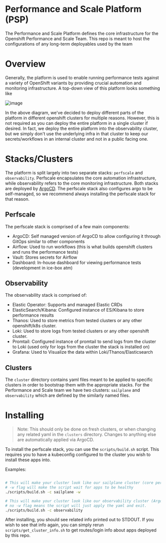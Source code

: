 # Performance and Scale Platform (PSP)

The Performance and Scale Platform defines the core infrastructure for the Openshift Performance and Scale Team. This repo is meant to host the configurations of any long-term deployables used by the team


# Overview

Generally, the platform is used to enable running performance tests against a variety of OpenShift variants by providing crucial automation and monitoring infrastructure. A top-down view of this platform looks something like


 ![image](docs/images/diagram.png)


 In the above diagram, we've decided to deploy different parts of the platform in different openshift clusters for multiple reasons. However, this is not required as you can deploy the entire platform in a single cluster if desired. In fact, we deploy the entire platform into the observability cluster, but we simply don't use the underlying infra in that cluster to keep our secrets/workflows in an internal cluster and not in a public facing one.  

# Stacks/Clusters

The platform is split largely into two separate stacks: `perfscale` and `observability`. Perfscale encapsulates the core automation infrastructure, while observability refers to the core monitoring infrastructure. Both stacks are deployed by [ArgoCD](https://argo-cd.readthedocs.io/en/stable/). The perfscale stack also configures argo to be self-managed, so we recommend always installing the perfscale stack for that reason. 

## Perfscale

The perfscale stack is comprised of a few main components:

* ArgoCD: Self managed version of ArgoCD to allow configuring it through GitOps similar to other components
* Airflow: Used to run workflows (this is what builds openshift clusters and runs the performance tests)
* Vault: Stores secrets for Airflow 
* Dashboard: In-house dashboard for viewing performance tests (development in ice-box atm)


## Observability

The observability stack is comprised of: 

* Elastic Operator: Supports and managed Elastic CRDs
* ElasticSearch/Kibana: Configured instance of ES/Kibana to store performance results
* Thanos: Used to store metrics from tested clusters or any other openshift/k8s cluster.
* Loki: Used to store logs from tested clusters or any other openshift cluster.
* Promtail: Configured instance of promtail to send logs from the cluster to Loki (used only for logs from the cluster the stack is installed on)
* Grafana: Used to Visualize the data within Loki/Thanos/Elasticsearch

## Clusters

The `cluster` directory contains yaml files meant to be applied to specific clusters in order to bootstrap them with the appropriate stacks. For the Performance and Scale team we have two clusters: `sailplane` and `observability` which are defined by the similarly named files. 


# Installing

> Note: This should only be done on fresh clusters, or when changing any related yaml in the `clusters` directory. Changes to anything else are automatically applied via ArgoCD.

To install the perfscale stack, you can use the `scripts/build.sh` script. This requires you to have a kubeconfig configured to the cluster you wish to install these apps into. 

Examples:

```bash

# This will make your cluster look like our sailplane cluster (core perf infra)
# -w flag will make the script wait for apps to be healthy
./scripts/build.sh -c sailplane -w

# This will make your cluster look like our observability cluster (ArgoCD + observability infra)
# no -w flag means the script will just apply the yaml and exit. 
./scripts/build.sh -c observability
```


After installing, you should see related info printed out to STDOUT. If you wish to see that info again, you can simply rerun `scripts/get_cluster_info.sh` to get routes/login info about apps deployed by this repo. 


